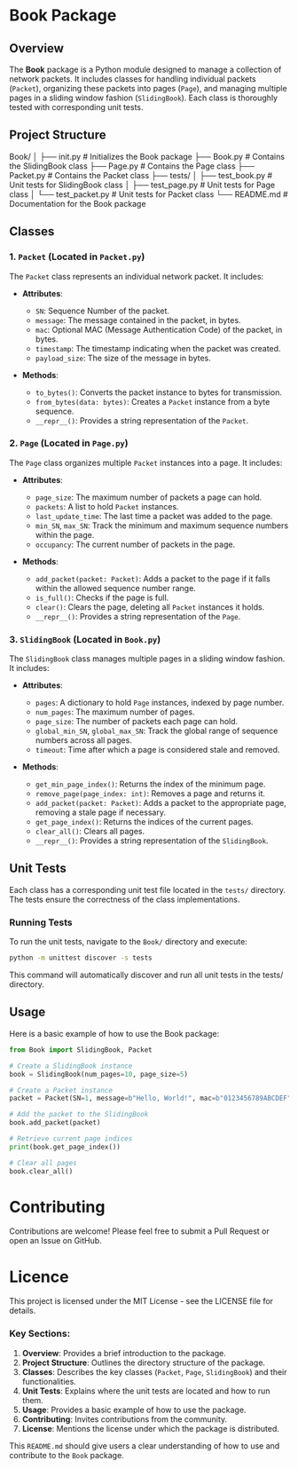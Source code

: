 # Book Package

## Overview

The **Book** package is a Python module designed to manage a collection of network packets. It includes classes for handling individual packets (`Packet`), organizing these packets into pages (`Page`), and managing multiple pages in a sliding window fashion (`SlidingBook`). Each class is thoroughly tested with corresponding unit tests.

## Project Structure

Book/ │ ├── init.py # Initializes the Book package ├── Book.py # Contains the SlidingBook class ├── Page.py # Contains the Page class ├── Packet.py # Contains the Packet class ├── tests/ │ ├── test_book.py # Unit tests for SlidingBook class │ ├── test_page.py # Unit tests for Page class │ └── test_packet.py # Unit tests for Packet class └── README.md # Documentation for the Book package


## Classes

### 1. `Packet` (Located in `Packet.py`)

The `Packet` class represents an individual network packet. It includes:

- **Attributes**:
  - `SN`: Sequence Number of the packet.
  - `message`: The message contained in the packet, in bytes.
  - `mac`: Optional MAC (Message Authentication Code) of the packet, in bytes.
  - `timestamp`: The timestamp indicating when the packet was created.
  - `payload_size`: The size of the message in bytes.

- **Methods**:
  - `to_bytes()`: Converts the packet instance to bytes for transmission.
  - `from_bytes(data: bytes)`: Creates a `Packet` instance from a byte sequence.
  - `__repr__()`: Provides a string representation of the `Packet`.

### 2. `Page` (Located in `Page.py`)

The `Page` class organizes multiple `Packet` instances into a page. It includes:

- **Attributes**:
  - `page_size`: The maximum number of packets a page can hold.
  - `packets`: A list to hold `Packet` instances.
  - `last_update_time`: The last time a packet was added to the page.
  - `min_SN`, `max_SN`: Track the minimum and maximum sequence numbers within the page.
  - `occupancy`: The current number of packets in the page.

- **Methods**:
  - `add_packet(packet: Packet)`: Adds a packet to the page if it falls within the allowed sequence number range.
  - `is_full()`: Checks if the page is full.
  - `clear()`: Clears the page, deleting all `Packet` instances it holds.
  - `__repr__()`: Provides a string representation of the `Page`.

### 3. `SlidingBook` (Located in `Book.py`)

The `SlidingBook` class manages multiple pages in a sliding window fashion. It includes:

- **Attributes**:
  - `pages`: A dictionary to hold `Page` instances, indexed by page number.
  - `num_pages`: The maximum number of pages.
  - `page_size`: The number of packets each page can hold.
  - `global_min_SN`, `global_max_SN`: Track the global range of sequence numbers across all pages.
  - `timeout`: Time after which a page is considered stale and removed.

- **Methods**:
  - `get_min_page_index()`: Returns the index of the minimum page.
  - `remove_page(page_index: int)`: Removes a page and returns it.
  - `add_packet(packet: Packet)`: Adds a packet to the appropriate page, removing a stale page if necessary.
  - `get_page_index()`: Returns the indices of the current pages.
  - `clear_all()`: Clears all pages.
  - `__repr__()`: Provides a string representation of the `SlidingBook`.

## Unit Tests

Each class has a corresponding unit test file located in the `tests/` directory. The tests ensure the correctness of the class implementations.

### Running Tests

To run the unit tests, navigate to the `Book/` directory and execute:

```bash
python -m unittest discover -s tests
```

This command will automatically discover and run all unit tests in the tests/ directory.

## Usage

Here is a basic example of how to use the Book package:

```python
from Book import SlidingBook, Packet

# Create a SlidingBook instance
book = SlidingBook(num_pages=10, page_size=5)

# Create a Packet instance
packet = Packet(SN=1, message=b"Hello, World!", mac=b"0123456789ABCDEF")

# Add the packet to the SlidingBook
book.add_packet(packet)

# Retrieve current page indices
print(book.get_page_index())

# Clear all pages
book.clear_all()
```

# Contributing
Contributions are welcome! Please feel free to submit a Pull Request or open an Issue on GitHub.

# Licence

This project is licensed under the MIT License - see the LICENSE file for details.


### Key Sections:

1. **Overview**: Provides a brief introduction to the package.
2. **Project Structure**: Outlines the directory structure of the package.
3. **Classes**: Describes the key classes (`Packet`, `Page`, `SlidingBook`) and their functionalities.
4. **Unit Tests**: Explains where the unit tests are located and how to run them.
5. **Usage**: Provides a basic example of how to use the package.
6. **Contributing**: Invites contributions from the community.
7. **License**: Mentions the license under which the package is distributed.

This `README.md` should give users a clear understanding of how to use and contribute to the `Book` package.

